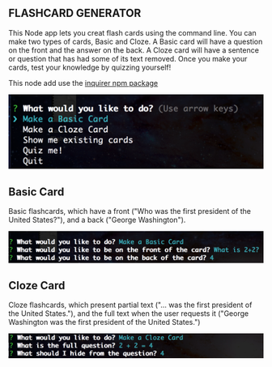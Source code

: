 FLASHCARD GENERATOR
-------------------

This Node app lets you creat flash cards using the command line. You can make two types of cards, Basic and Cloze. A Basic card will have a question on the front and the answer on the back. A Cloze card will have a sentence or question that has had some of its text removed. Once you make your cards, test your knowledge by quizzing yourself!

This node add use the [inquirer npm package](https://www.npmjs.com/package/inquirer)


![Alt text](images/example.png?raw=true "Example Search")

Basic Card
----------
Basic flashcards, which have a front ("Who was the first president of the United States?"), and a back ("George Washington").

![Alt text](images/basic.png?raw=true "Basic Card")

Cloze Card
----------
Cloze flashcards, which present partial text ("... was the first president of the United States."), and the full text when the user requests it ("George Washington was the first president of the United States.")

![Alt text](images/cloze.png?raw=true "Cloze Card")

